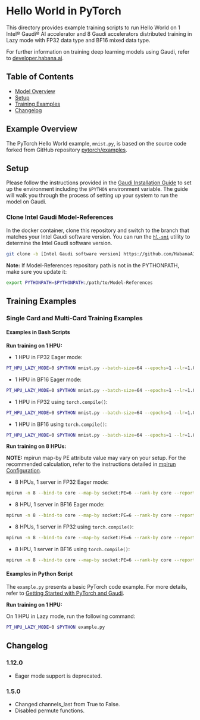 
# Hello World in PyTorch

This directory provides example training scripts to run Hello World on 1 Intel® Gaudi® AI accelerator and 8 Gaudi accelerators distributed training in Lazy mode with FP32 data type and BF16 mixed data type.

For further information on training deep learning models using Gaudi, refer to [developer.habana.ai](https://developer.habana.ai/resources/).

## Table of Contents

* [Model Overview](#model-overview)
* [Setup](#setup)
* [Training Examples](#training-examples)
* [Changelog](#changelog)

## Example Overview

The PyTorch Hello World example, `mnist.py`, is based on the source code forked from GitHub repository
[pytorch/examples](https://github.com/pytorch/examples/tree/master/mnist).

## Setup

Please follow the instructions provided in the [Gaudi Installation Guide](https://docs.habana.ai/en/latest/Installation_Guide/GAUDI_Installation_Guide.html) to set up the environment including the `$PYTHON` environment variable. The guide will walk you through the process of setting up your system to run the model on Gaudi.

### Clone Intel Gaudi Model-References

In the docker container, clone this repository and switch to the branch that matches your Intel Gaudi software version. You can run the [`hl-smi`](https://docs.habana.ai/en/latest/Management_and_Monitoring/System_Management_Tools_Guide/System_Management_Tools.html#hl-smi-utility-options) utility to determine the Intel Gaudi software version.

```bash
git clone -b [Intel Gaudi software version] https://github.com/HabanaAI/Model-References /path/to/Model-References
```

**Note:** If Model-References repository path is not in the PYTHONPATH, make sure you update it:
```bash
export PYTHONPATH=$PYTHONPATH:/path/to/Model-References
```

## Training Examples

### Single Card and Multi-Card Training Examples

#### Examples in Bash Scripts

**Run training on 1 HPU:**

- 1 HPU in FP32 Eager mode:

```bash
PT_HPU_LAZY_MODE=0 $PYTHON mnist.py --batch-size=64 --epochs=1 --lr=1.0 --gamma=0.7 --hpu
```

- 1 HPU in BF16 Eager mode:

```bash
PT_HPU_LAZY_MODE=0 $PYTHON mnist.py --batch-size=64 --epochs=1 --lr=1.0 --gamma=0.7 --hpu --autocast
```

- 1 HPU in FP32 using `torch.compile()`:

```bash
PT_HPU_LAZY_MODE=0 $PYTHON mnist.py --batch-size=64 --epochs=1 --lr=1.0 --gamma=0.7 --hpu --use-torch-compile
```

- 1 HPU in BF16 using `torch.compile()`:

```bash
PT_HPU_LAZY_MODE=0 $PYTHON mnist.py --batch-size=64 --epochs=1 --lr=1.0 --gamma=0.7 --hpu --autocast --use-torch-compile
```

**Run training on 8 HPUs:**

**NOTE:** mpirun map-by PE attribute value may vary on your setup. For the recommended calculation, refer to the instructions detailed in [mpirun Configuration](https://docs.habana.ai/en/latest/PyTorch/PyTorch_Scaling_Guide/mpirun_Configuration.html#mpirun-configuration).

- 8 HPUs, 1 server in FP32 Eager mode:

```bash
mpirun -n 8 --bind-to core --map-by socket:PE=6 --rank-by core --report-bindings --allow-run-as-root -x PT_HPU_LAZY_MODE=0 $PYTHON mnist.py --batch-size=64 --epochs=1 --lr=1.0 --gamma=0.7 --hpu
```

- 8 HPU, 1 server in BF16 Eager mode:

```bash
mpirun -n 8 --bind-to core --map-by socket:PE=6 --rank-by core --report-bindings --allow-run-as-root -x PT_HPU_LAZY_MODE=0 $PYTHON mnist.py --batch-size=64 --epochs=1 --lr=1.0 --gamma=0.7 --hpu --autocast
```

- 8 HPUs, 1 server in FP32 using `torch.compile()`:

```bash
mpirun -n 8 --bind-to core --map-by socket:PE=6 --rank-by core --report-bindings --allow-run-as-root -x PT_HPU_LAZY_MODE=0 $PYTHON mnist.py --batch-size=64 --epochs=1 --lr=1.0 --gamma=0.7 --hpu --use-torch-compile
```

- 8 HPU, 1 server in BF16 using `torch.compile()`:

```bash
mpirun -n 8 --bind-to core --map-by socket:PE=6 --rank-by core --report-bindings --allow-run-as-root -x PT_HPU_LAZY_MODE=0 $PYTHON mnist.py --batch-size=64 --epochs=1 --lr=1.0 --gamma=0.7 --hpu --autocast --use-torch-compile
```

#### Examples in Python Script

The `example.py` presents a basic PyTorch code example. For more details, refer to [Getting Started with PyTorch and Gaudi](https://docs.habana.ai/en/latest/PyTorch/Getting_Started_with_PyTorch_and_Gaudi/Getting_Started_with_PyTorch.html).

**Run training on 1 HPU:**

On 1 HPU in Lazy mode, run the following command:

```bash
PT_HPU_LAZY_MODE=0 $PYTHON example.py
```

## Changelog

### 1.12.0
 - Eager mode support is deprecated.

### 1.5.0
 - Changed channels_last from True to False.
 - Disabled permute functions.
